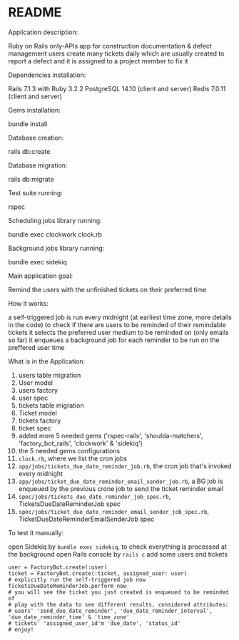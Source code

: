 # README

Application description:

  Ruby on Rails only-APIs app for construction documentation & defect management
  users create many tickets daily which are usually created to report a defect and it is assigned to a project member to fix it


Dependencies installation:

  Rails 7.1.3 with Ruby 3.2.2
  PostgreSQL 14.10 (client and server)
  Redis 7.0.11 (client and server)


Gems installation:

  bundle install


Database creation:

  rails db:create


Database migration:

  rails db:migrate


Test suite running:

  rspec


Scheduling jobs library running:

  bundle exec clockwork clock.rb


Background jobs library running:

  bundle exec sidekiq


Main application goal:

  Remind the users with the unfinished tickets on their preferred time


How it works:

  a self-triggered job is run every midnight (at earliest time zone, more details in the code) to check if there are
  users to be reminded of their remindable tickets
  it selects the preferred user medium to be reminded on (only emails so far)
  it enqueues a background job for each reminder to be run on the preffered user time


What is in the Application:
  01. users table migration
  02. User model
  03. users factory
  04. user spec
  05. tickets table migration
  06. Ticket model
  07. tickets factory
  08. ticket spec
  09. added more 5 needed gems ('rspec-rails', 'shoulda-matchers', 'factory_bot_rails', 'clockwork' & 'sidekiq')
  10. the 5 needed gems configurations
  11. `clock.rb`, where we list the cron jobs
  12. `app/jobs/tickets_due_date_reminder_job.rb`, the cron job that's invoked every midnight
  13. `app/jobs/ticket_due_date_reminder_email_sender_job.rb`, a BG job is enqueued by the previous crone job to send the ticket reminder email
  14. `spec/jobs/tickets_due_date_reminder_job_spec.rb`, TicketsDueDateReminderJob spec
  15. `spec/jobs/ticket_due_date_reminder_email_sender_job_spec.rb`, TicketDueDateReminderEmailSenderJob spec


To test it manually:

  open Sidekiq by `bundle exec sidekiq`, to check everything is processed at the background
  open Rails console by `rails c`
  add some users and tickets
  ```
  user = FactoryBot.create(:user)
  ticket = FactoryBot.create(:ticket, assigned_user: user)
  # explicitly run the self-triggered job now
  TicketsDueDateReminderJob.perform_now
  # you will see the ticket you just created is enqueued to be reminded of
  # play with the data to see different results, considered attributes:
  # users' 'send_due_date_reminder', 'due_date_reminder_interval', 'due_date_reminder_time' & 'time_zone'
  # tickets' 'assigned_user_id'm 'due_date', 'status_id'
  # enjoy!
  ```
